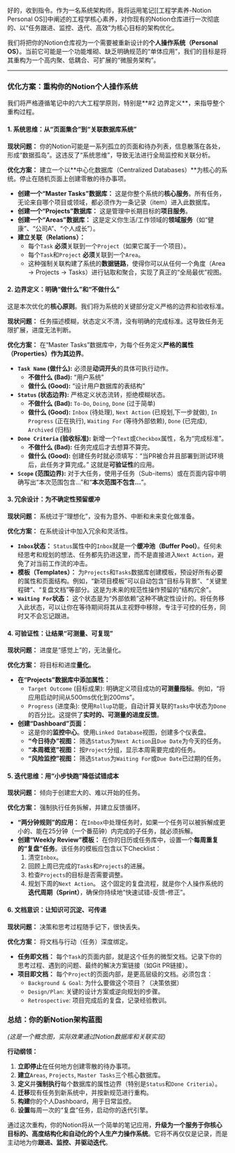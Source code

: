 好的，收到指令。作为一名系统架构师，我将运用笔记[[工程学素养-Notion Personal OS]]中阐述的工程学核心素养，对你现有的Notion仓库进行一次彻底的、以“任务跟进、监控、迭代、高效”为核心目标的架构优化。

我们将把你的Notion仓库视为一个需要被重新设计的**个人操作系统（Personal OS）**。当前它可能是一个功能堆砌、缺乏明确规范的“单体应用”，我们的目标是将其重构为一个高内聚、低耦合、可扩展的“微服务架构”。

---

### **优化方案：重构你的Notion个人操作系统**

我们将严格遵循笔记中的六大工程学原则，特别是**#2 边界定义**，来指导整个重构过程。

#### **1. 系统思维：从“页面集合”到“关联数据库系统”**

**现状问题：** 你的Notion可能是一系列孤立的页面和待办列表，信息散落在各处，形成“数据孤岛”。这违反了“系统思维”，导致无法进行全局监控和关联分析。

**优化方案：**
建立一个以**中心化数据库（Centralized Databases）**为核心的系统。停止在随机页面上创建零散的待办事项。

*   **创建一个“Master Tasks”数据库：** 这是你整个系统的**核心服务**。所有任务，无论来自哪个项目或领域，都必须作为一条记录（item）进入此数据库。
*   **创建一个“Projects”数据库：** 这是管理中长期目标的**项目服务**。
*   **创建一个“Areas”数据库：** 这是定义你生活/工作领域的**领域服务**（如“健康”、“公司A”、“个人成长”）。
*   **建立关联（Relations）：**
    *   每个`Task` **必须**关联到一个`Project`（如果它属于一个项目）。
    *   每个`Task`和`Project` **必须**关联到一个`Area`。
    *   这种强制关联构建了系统的**数据链路**，使得你可以从任何一个角度（Area -> Projects -> Tasks）进行钻取和聚合，实现了真正的“全局最优”视图。

#### **2. 边界定义：明确“做什么”和“不做什么”**

这是本次优化的**核心原则**。我们将为系统的关键部分定义严格的边界和验收标准。

**现状问题：** 任务描述模糊，状态定义不清，没有明确的完成标准。这导致任务无限扩展，进度无法判断。

**优化方案：**
在“Master Tasks”数据库中，为每个任务定义**严格的属性（Properties）作为其边界**。

*   **`Task Name` (做什么):** 必须是**动词开头**的具体可执行动作。
    *   **不做什么 (Bad):** “用户系统”
    *   **做什么 (Good):** “设计用户数据库的表结构”
*   **`Status` (状态边界):** 严格定义状态流转，拒绝模糊状态。
    *   **不做什么 (Bad):** `To-Do`, `Doing`, `Done` (过于简单)
    *   **做什么 (Good):** `Inbox` (待处理), `Next Action` (已规划,下一步就做), `In Progress` (正在执行), `Waiting For` (等待外部依赖), `Done` (已完成), `Archived` (归档)
*   **`Done Criteria` (验收标准):** 新增一个`Text`或`Checkbox`属性，名为“完成标准”。
    *   **不做什么 (Bad):** 任务完成后才去想算不算完。
    *   **做什么 (Good):** 创建任务时就必须填写：“当PR被合并且部署到测试环境后，此任务才算完成。” 这就是**可验证性**的应用。
*   **`Scope` (范围边界):** 对于大任务，使用子任务（Sub-items）或在页面内容中明确写出“本次范围包含...”和“**本次范围不包含...**”。

#### **3. 冗余设计：为不确定性预留缓冲**

**现状问题：** 系统过于“理想化”，没有为意外、中断和未来变化做准备。

**优化方案：**
在系统设计中加入冗余和灵活性。

*   **`Inbox`状态：** `Status`属性中的`Inbox`就是一个**缓冲池（Buffer Pool）**。任何未经思考和规划的想法、任务都先扔进这里，而不是直接进入`Next Action`，避免了对当前工作流的冲击。
*   **模板（Templates）：** 为`Projects`和`Tasks`数据库创建模板，预设好所有必要的属性和页面结构。例如，“新项目模板”可以自动包含“目标与背景”、“关键里程碑”、“复盘文档”等部分。这是为未来的规范性操作预留的“结构冗余”。
*   **`Waiting For`状态：** 这个状态是为“外部依赖”这种不确定性设计的。将任务移入此状态，可以让你在等待期间将其从主视野中移除，专注于可控的任务，同时又不会忘记跟进。

#### **4. 可验证性：让结果“可测量、可复现”**

**现状问题：** 进度是“感觉上”的，无法量化。

**优化方案：**
将目标和进度**量化**。

*   **在“Projects”数据库中添加属性：**
    *   `Target Outcome` (目标成果): 明确定义项目成功的**可测量指标**。例如，“将应用启动时间从500ms优化到200ms”。
    *   `Progress` (进度条): 使用`Rollup`功能，自动计算关联的`Tasks`中状态为`Done`的百分比。这提供了**实时的、可测量的进度反馈**。
*   **创建“Dashboard”页面：**
    *   这是你的**监控中心**。使用`Linked Database`视图，创建多个仪表盘。
    *   **“今日待办”视图：** 筛选`Status`为`Next Action`且`Due Date`为今天的任务。
    *   **“本周概览”视图：** 按`Project`分组，显示本周需要完成的任务。
    *   **“风险监控”视图：** 筛选`Status`为`Waiting For`或`Due Date`已过期的任务。

#### **5. 迭代思维：用“小步快跑”降低试错成本**

**现状问题：** 倾向于创建宏大的、难以开始的任务。

**优化方案：**
强制执行任务拆解，并建立反馈循环。

*   **“两分钟规则”的应用：** 在`Inbox`中处理任务时，如果一个任务可以被拆解成更小的、能在25分钟（一个番茄钟）内完成的子任务，就必须拆解。
*   **创建“Weekly Review”模板：** 在你的日历或任务库中，设置一个**每周重复的“复盘”任务**。该任务的模板应包含以下Checklist：
    1.  清空`Inbox`。
    2.  回顾上周已完成的`Tasks`和`Projects`的进展。
    3.  检查`Projects`的目标是否需要调整。
    4.  规划下周的`Next Action`。
    这个固定的复盘流程，就是你个人操作系统的**迭代周期（Sprint）**，确保你持续地“快速试错-反馈-修正”。

#### **6. 文档意识：让知识可沉淀、可传递**

**现状问题：** 决策和思考过程随手记下，很快丢失。

**优化方案：**
将文档与行动（任务）深度绑定。

*   **任务即文档：** 每个`Task`的页面内部，就是这个任务的微型文档。记录下你的思考过程、遇到的问题、最终的解决方案链接（如Git PR链接）。
*   **项目即文档：** 每个`Project`的页面内部，是更高层级的文档。必须包含：
    *   `Background & Goal`: 为什么要做这个项目？（决策依据）
    *   `Design/Plan`: 关键的设计方案或逆向规划的步骤。
    *   `Retrospective`: 项目完成后的复盘，记录经验教训。

### **总结：你的新Notion架构蓝图**


*(这是一个概念图，实际效果通过Notion数据库和关联实现)*

**行动纲领：**
1.  **立即停止**在任何地方创建零散的待办事项。
2.  **建立**`Areas`, `Projects`, `Master Tasks`三个核心数据库。
3.  **定义**并**强制执行**每个数据库的属性边界（特别是`Status`和`Done Criteria`）。
4.  **迁移**现有任务到新系统中，并按新规范进行重构。
5.  **构建**你的个人Dashboard，用于日常监控。
6.  **设置**每周一次的“复盘”任务，启动你的迭代引擎。

通过这次重构，你的Notion将从一个简单的笔记应用，**升级为一个服务于你核心目标的、高度结构化和自动化的个人生产力操作系统**。它将不再仅仅是记录，而是主动地为你**跟进、监控、并驱动迭代**。